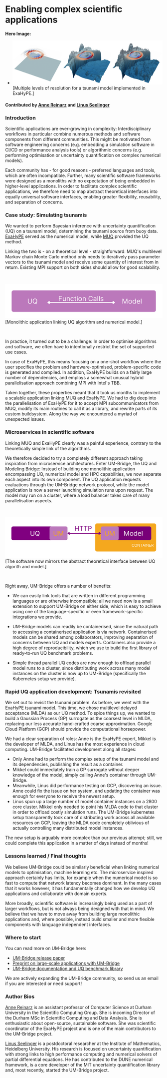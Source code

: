 # Enabling complex scientific applications

**Hero Image:**

 - <img src='../../images/sci-workflows-2.png' />[Multiple levels of resolution for a tsunami model implemented in ExaHyPE.]
 

#### Contributed by [Anne Reinarz](https://github.com/annereinarz) and [Linus Seelinger](https://github.com/linusseelinger/)

### Introduction
Scientific applications are ever-growing in complexity: Interdisciplinary workflows in particular combine numerous methods and software components from different communities. This might be motivated from software engineering concerns (e.g. embedding a simulation software in CI/CD or performance analysis tools) or algorithmic concerns (e.g. performing optimisation or uncertainty quantification on complex numerical models).

Each community has - for good reasons - preferred languages and tools, which are often incompatible. Further, many scientific software frameworks were designed as a monoliths with no expectation of being embedded in higher-level applications. In order to facilitate complex scientific applications, we therefore need to map abstract theoretical interfaces into equally universal software interfaces, enabling greater flexibility, reusability, and separation of concerns.

### Case study: Simulating tsunamis

We wanted to perform Bayesian inference with uncertainty quantification (UQ) on a tsunami model, determining the tsunami source from buoy data. [ExaHyPE](https://www.sciencedirect.com/science/article/pii/S001046552030076X?via%3Dihub) served as the numerical model, while [MUQ](https://mituq.bitbucket.io/source/_site/index.html) provided the UQ method.

Linking the two is - on a theoretical level - straightforward: MUQ's multilevel Markov chain Monte Carlo method only needs to iteratively pass parameter vectors to the tsunami model and receive some quantity of interest from in return. Existing MPI support on both sides should allow for good scalability.

<br> 

<img src='../../images/sci-workflows-3.png' class='page lightbox' />[Monolithic application linking UQ algorithm and numerical model.]

<br>


In practice, it turned out to be a challenge: In order to optimise algorithms and software, we often have to intentionally restrict the set of supported use cases. 

In case of ExaHyPE, this means focusing on a one-shot workflow where the user specifies the problem and hardware-optimised, problem-specific code is generated and compiled. In addition, ExaHyPE builds on a fairly large number of dependencies, and employs a somewhat unusual hybrid parallelisation approach combining MPI with Intel's TBB.

Taken together, these properties meant that it took us months to implement a scalable application linking MUQ and ExaHyPE. We had to dig deep into the parallelisation of ExaHyPE for it to accept MPI subcommunicators from MUQ, modify its main routines to call it as a library, and rewrite parts of its custom buildsystem. Along the way we encountered a myriad of unexpected issues.

### Microservices in scientific software

Linking MUQ and ExaHyPE clearly was a painful experience, contrary to the theoretically simple link of the algorithms.

We therefore decided to try a completely different approach taking inspiration from microservice architectures. Enter UM-Bridge, the UQ and Modeling Bridge: Instead of building one monolithic application encompassing UQ, numerical model and HPC capabilities, we now separate each aspect into its own component. The UQ application requests evaluations through the UM-Bridge network protocol, while the model application is now a server launching simulation runs upon request. The model may run on a cluster, where a load balancer takes care of many parallelisation aspects.


<br> 

<img src='../../images/sci-workflows-4.png' class='page lightbox' />[The software now mirrors the abstract theoretical interface between UQ algorith and model.]

<br>

Right away, UM-Bridge offers a number of benefits:

* We can easily link tools that are written in different programming languages or are otherwise incompatible; all we need now is a small extension to support UM-Bridge on either side, which is easy to achieve using one of the language-specific or even framework-specific integrations we provide.

* UM-Bridge models can readily be containerised, since the natural path to accessing a containerised application is via network. Containerised models can be shared among collaborators, improving separation of concerns between UQ and models experts. Containers also provide a high degree of reproducibility, which we use to build the first library of ready-to-run UQ benchmark problems.

* Simple thread parallel UQ codes are now enough to offload parallel model runs to a cluster, since distributing work across many model instances on the cluster is now up to UM-Bridge (specifically the Kubernetes setup we provide).

### Rapid UQ application development: Tsunamis revisited

We set out to revisit the tsunami problem. As before, we went with the ExaHyPE tsunami model. This time, we chose multilevel delayed acceptance (MLDA) as our UQ method. To spice things up, we wanted to build a Gaussian Process (GP) surrogate as the coarsest level in MLDA, replacing our less accurate hand-crafted coarse approximation. Google Cloud Platform (GCP) should provide the computational horsepower.

We had a clear separation of roles: Anne is the ExaHyPE expert, Mikkel is the developer of MLDA, and Linus has the most experience in cloud computing. UM-Bridge facilitated development along all stages:

* Only Anne had to perform the complex setup of the tsunami model and its dependencies, publishing the result as a container.
* Mikkel could immediately train a GP surrogate without deeper knowledge of the model, simply calling Anne's container through UM-Bridge.
* Meanwhile, Linus did performance testing on GCP, discovering an issue. Anne could fix the issue on her system, and updating the container was enough for everyone to receive the newest setup.
* Linus spun up a large number of model container instances on a 2800 core cluster. Mikkel only needed to point his MLDA code to that cluster in order to offload costly simulation runs. The UM-Bridge kubernetes setup transparently took care of distributing work across all available resources on GCP, leaving the MLDA code completely oblivious of actually controlling many distributed model instances.

The new setup is arguably more complex than our previous attempt; still, we could complete this application in a matter of days instead of months!

### Lessons learned / Final thoughts

We believe UM-Bridge could be similarly beneficial when linking numerical models to optimisation, machine learning etc. The microservice inspired approach certainly has limits, for example when the numerical model is so fast to compute that network latency becomes dominant. In the many cases that it works however, it has fundamentally changed how we develop UQ applications and collaborate with domain experts.

More broadly, scientific software is increasingly being used as a part of larger workflows, but is not always being designed with that in mind. We believe that we have to move away from building large monolithic applications and, where possible, instead build smaller and more flexible components with language independent interfaces.

### Where to start

You can read more on UM-Bridge here:

- [UM-Bridge release paper](https://raw.githubusercontent.com/openjournals/joss-papers/joss.04748/joss.04748/10.21105.joss.04748.pdf)
- [Preprint on large-scale applications with UM-Bridge](https://arxiv.org/abs/2304.14087)
- [UM-Bridge documentation and UQ benchmark library](https://um-bridge-benchmarks.readthedocs.io/en/docs/)

We are actively expanding the UM-Bridge community, so send us an email if you are interested or need support!

### Author Bios

[Anne Reinarz](https://annereinarz.github.io) is an assistant professor of Computer Science at Durham University in the Scientific Computing Group. She is incoming Director of the Durham MSc in Scientific Computing and Data Analysis. She is enthusiastic about open-source, sustainable software. She was scientific coordinator of the ExaHyPE project and is one of the main contributors to the UM-Bridge project.

[Linus Seelinger](https://linusseelinger.de) is a postdoctoral researcher at the Institute of Mathematics, Heidelberg University. His research is focused on uncertainty quantification with strong links to high performance computing and numerical solvers of partial differential equations. He has contributed to the DUNE numerical framework, is a core developer of the MIT uncertainty quantification library and, most recently, started the UM-Bridge project.


